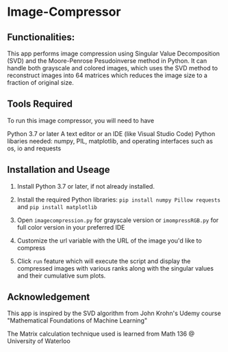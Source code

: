 # Image-Compressor
## Functionalities: 
This app performs image compression using Singular Value Decomposition (SVD) and the Moore-Penrose Pesudoinverse method in Python. It can handle both grayscale and colored images, which uses the SVD method to reconstruct images into 64 matrices which reduces the image size to a fraction of original size. 

## Tools Required
To run this image compressor, you will need to have 

Python 3.7 or later
A text editor or an IDE (like Visual Studio Code)
Python libaries needed: numpy, PIL, matplotlib, and operating interfaces such as os, io and requests 

## Installation and Useage 

1. Install Python 3.7 or later, if not already installed.

2. Install the required Python libraries:
`pip install numpy Pillow requests` and 
`pip install matplotlib`

3. Open `imagecompression.py` for grayscale version or `imompressRGB.py` for full color version in your preferred IDE 
4. Customize the url variable with the URL of the image you'd like to compress
5. Click `run` feature which will execute the script and display the compressed images with various ranks along with the singular values and their cumulative sum plots.


## Acknowledgement 
This app is inspired by the SVD algorithm from John Krohn's Udemy course "Mathematical Foundations of Machine Learning" 

The Matrix calculation technique used is learned from Math 136 @ University of Waterloo 

